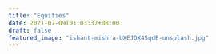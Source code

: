 ```yaml
---
title: "Equities"
date: 2021-07-09T01:03:37+08:00
draft: false
featured_image: "ishant-mishra-UXEJDX4SqdE-unsplash.jpg"
---
```


